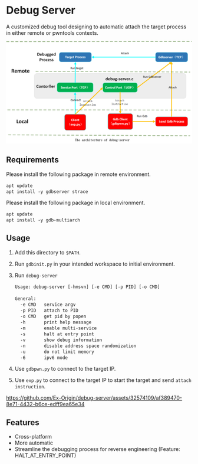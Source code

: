 
# Debug Server

A customized debug tool designing to automatic attach the target process in either remote or pwntools contexts.

![Architecture](architecture.png)

## Requirements

Please install the following package in remote environment.

```shell
apt update
apt install -y gdbserver strace
```

Please install the following package in local environment.

```shell
apt update
apt install -y gdb-multiarch
```

## Usage

1. Add this directory to `$PATH`.
2. Run `gdbinit.py` in your intended workspace to initial environment.
3. Run `debug-server`

    ```shell
    Usage: debug-server [-hmsvn] [-e CMD] [-p PID] [-o CMD]

    General:
      -e CMD   service argv
      -p PID   attach to PID
      -o CMD   get pid by popen
      -h       print help message
      -m       enable multi-service
      -s       halt at entry point
      -v       show debug information
      -n       disable address space randomization
      -u       do not limit memory
      -6       ipv6 mode
    ```

4. Use `gdbpwn.py` to connect to the target IP.
5. Use `exp.py` to connect to the target IP to start the target and send `attach instruction`.

https://github.com/Ex-Origin/debug-server/assets/32574109/af389470-8e71-4432-b6ce-edff9ea65e34

## Features

* Cross-platform
* More automatic
* Streamline the debugging process for reverse engineering (Feature: HALT_AT_ENTRY_POINT)
